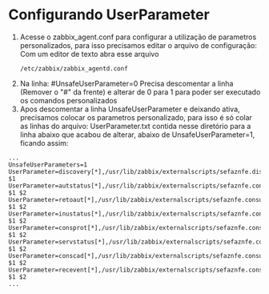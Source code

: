 # Configurando UserParameter
1. Acesse o zabbix_agent.conf para configurar a utilização de parametros personalizados, para isso precisamos editar o arquivo de configuração:
   Com um editor de texto abra esse arquivo
   ```
   /etc/zabbix/zabbix_agentd.conf
   ```
2. Na linha: #UnsafeUserParameter=0
   Precisa descomentar a linha (Remover o "#" da frente) e alterar de 0 para 1 para poder ser executado os comandos personalizados
3. Apos descomentar a linha UnsafeUserParameter  e deixando ativa, precisamos colocar os parametros personalizado, para isso é só colar as linhas do arquivo: UserParameter.txt contida nesse diretório para a linha abaixo que acabou de alterar, abaixo de UnsafeUserParameter=1, ficando assim:
```
...
UnsafeUserParameters=1
UserParameter=discovery[*],/usr/lib/zabbix/externalscripts/sefaznfe.discovery.sh $1
UserParameter=autstatus[*],/usr/lib/zabbix/externalscripts/sefaznfe.consulta.sh $1 $2
UserParameter=retoaut[*],/usr/lib/zabbix/externalscripts/sefaznfe.consulta.sh $1 $2
UserParameter=inustatus[*],/usr/lib/zabbix/externalscripts/sefaznfe.consulta.sh $1 $2
UserParameter=consprot[*],/usr/lib/zabbix/externalscripts/sefaznfe.consulta.sh $1 $2
UserParameter=servstatus[*],/usr/lib/zabbix/externalscripts/sefaznfe.consulta.sh $1 $2
UserParameter=conscad[*],/usr/lib/zabbix/externalscripts/sefaznfe.consulta.sh $1 $2
UserParameter=recevent[*],/usr/lib/zabbix/externalscripts/sefaznfe.consulta.sh $1 $2
...
```
